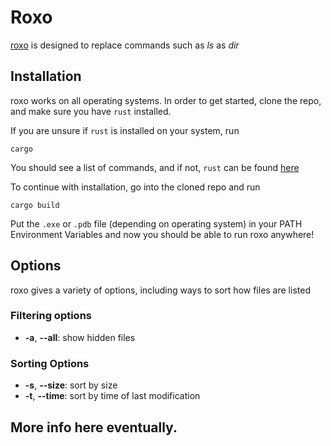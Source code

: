 # Roxo

[roxo](https://www.github.com/kawaleo/roxo) is designed to replace commands such as _ls_ as _dir_

## Installation

roxo works on all operating systems. In order to get started, clone the repo, and make sure you have `rust` installed.

If you are unsure if `rust` is installed on your system, run

```shell
cargo
```

You should see a list of commands, and if not, `rust` can be found [here](https://www.rust-lang.org)

To continue with installation, go into the cloned repo and run

```shell
cargo build
```

Put the `.exe` or `.pdb` file (depending on operating system) in your PATH Environment Variables and now you should be able to run roxo anywhere!

## Options

roxo gives a variety of options, including ways to sort how files are listed

### Filtering options

- **-a**, **--all**: show hidden files

### Sorting Options

- **-s**, **--size**: sort by size
- **-t**, **--time**: sort by time of last modification

## More info here eventually.
